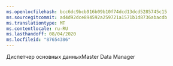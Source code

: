 ```yaml
---
ms.openlocfilehash: bcc6dc9bcb916b09b10f74dcd13dcd5285745c15
ms.sourcegitcommit: ad4d92dce894592a259721a1571b1d8736abacdb
ms.translationtype: MT
ms.contentlocale: ru-RU
ms.lasthandoff: 08/04/2020
ms.locfileid: "87654386"
---
```

<span data-ttu-id="d3ee1-101">Диспетчер основных данных</span><span class="sxs-lookup"><span data-stu-id="d3ee1-101">Master Data Manager</span></span>
